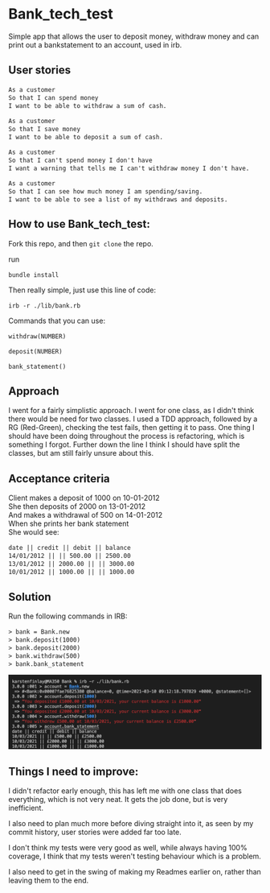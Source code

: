 # Bank_tech_test

Simple app that allows the user to deposit money, withdraw money and can print out a bankstatement to an account, used in irb.

## User stories

```
As a customer
So that I can spend money
I want to be able to withdraw a sum of cash.
```

```
As a customer
So that I save money
I want to be able to deposit a sum of cash.
```

```
As a customer
So that I can't spend money I don't have
I want a warning that tells me I can't withdraw money I don't have.
```

```
As a customer
So that I can see how much money I am spending/saving.
I want to be able to see a list of my withdraws and deposits.
```

## How to use Bank_tech_test:

Fork this repo, and then ```git clone``` the repo.

run

```
bundle install
```

Then really simple, just use this line of code:

```
irb -r ./lib/bank.rb
```
Commands that you can use:

```
withdraw(NUMBER)
```
```
deposit(NUMBER)
```
```
bank_statement()
```

## Approach

I went for a fairly simplistic approach. I went for one class, as I didn't think there would be need for two classes. I used a TDD approach, followed by a RG (Red-Green), checking the test fails, then getting it to pass. One thing I should have been doing throughout the process is refactoring, which is something I forgot. Further down the line I think I should have split the classes, but am still fairly unsure about this.

## Acceptance criteria

Client makes a deposit of 1000 on 10-01-2012  
She then deposits of 2000 on 13-01-2012  
And makes a withdrawal of 500 on 14-01-2012  
When she prints her bank statement  
She would see:

```
date || credit || debit || balance
14/01/2012 || || 500.00 || 2500.00
13/01/2012 || 2000.00 || || 3000.00
10/01/2012 || 1000.00 || || 1000.00
```

## Solution

Run the following commands in IRB:  
```
> bank = Bank.new 
> bank.deposit(1000)
> bank.deposit(2000)  
> bank.withdraw(500)  
> bank.bank_statement
```

![Solution](example-irb.png)

## Things I need to improve:

I didn't refactor early enough, this has left me with one class that does everything, which is not very neat. It gets the job done, but is very inefficient. 

I also need to plan much more before diving straight into it, as seen by my commit history, user stories were added far too late.

I don't think my tests were very good as well, while always having 100% coverage, I think that my tests weren't testing behaviour which is a problem.

I also need to get in the swing of making my Readmes earlier on, rather than leaving them to the end. 
